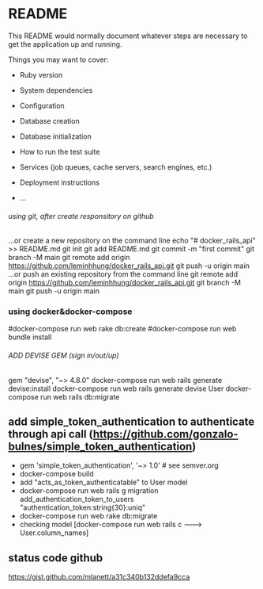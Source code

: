 # README

This README would normally document whatever steps are necessary to get the
application up and running.

Things you may want to cover:

* Ruby version

* System dependencies

* Configuration

* Database creation

* Database initialization

* How to run the test suite

* Services (job queues, cache servers, search engines, etc.)

* Deployment instructions

* ...


###### using git, after create responsitory on github #######
…or create a new repository on the command line
echo "# docker_rails_api" >> README.md
git init
git add README.md
git commit -m "first commit"
git branch -M main
git remote add origin https://github.com/leminhhung/docker_rails_api.git
git push -u origin main
…or push an existing repository from the command line
git remote add origin https://github.com/leminhhung/docker_rails_api.git
git branch -M main
git push -u origin main

### using docker&docker-compose ####
#docker-compose run web rake db:create
#docker-compose run web bundle install

###### ADD DEVISE GEM (sign in/out/up) ######
gem "devise", "~> 4.8.0"
docker-compose run web rails generate devise:install
docker-compose run web rails generate devise User
docker-compose run web rails db:migrate

## add simple_token_authentication to authenticate through api call (https://github.com/gonzalo-bulnes/simple_token_authentication)
- gem 'simple_token_authentication', '~> 1.0' # see semver.org
- docker-compose build
- add "acts_as_token_authenticatable" to User model
- docker-compose run web rails g migration add_authentication_token_to_users "authentication_token:string{30}:uniq"
- docker-compose run web rake db:migrate
- checking model [docker-compose run web rails c ---> User.column_names]

## status code github
https://gist.github.com/mlanett/a31c340b132ddefa9cca